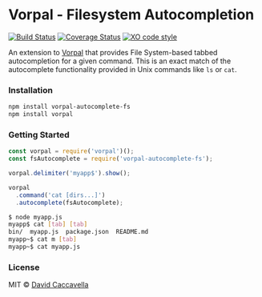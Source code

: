 # Vorpal - Filesystem Autocompletion

[![Build Status](https://travis-ci.org/vorpaljs/vorpal-autocomplete-fs.svg)](https://travis-ci.org/vorpaljs/vorpal-autocomplete-fs)
[![Coverage Status](https://coveralls.io/repos/vorpaljs/vorpal-autocomplete-fs/badge.svg?branch=master)](https://coveralls.io/r/vorpaljs/vorpal-autocomplete-fs?branch=master)
[![XO code style](https://img.shields.io/badge/code_style-XO-5ed9c7.svg)](https://github.com/sindresorhus/xo)

An extension to [Vorpal](https://github.com/dthree/vorpal) that provides File System-based tabbed autocompletion for a given command. This is an exact match of the autocomplete functionality provided in Unix commands like `ls` or `cat`.

### Installation

```bash
npm install vorpal-autocomplete-fs
npm install vorpal
```

### Getting Started

```js
const vorpal = require('vorpal')();
const fsAutocomplete = require('vorpal-autocomplete-fs');

vorpal.delimiter('myapp$').show();

vorpal
  .command('cat [dirs...]')
  .autocomplete(fsAutocomplete);
```

```bash
$ node myapp.js
myapp$ cat [tab] [tab]
bin/  myapp.js  package.json  README.md
myapp~$ cat m [tab]
myapp~$ cat myapp.js

```

### License

MIT © [David Caccavella](https://github.com/dthree)

